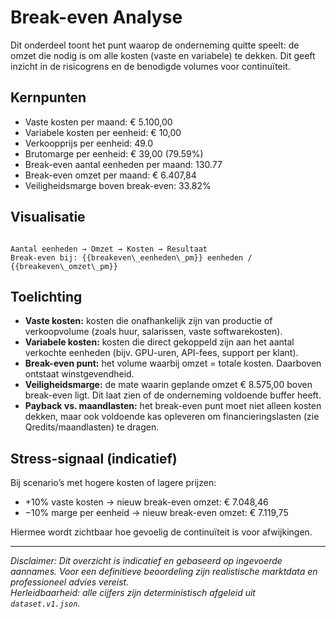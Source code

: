 # Break-even Analyse

Dit onderdeel toont het punt waarop de onderneming quitte speelt: de omzet die nodig is om alle kosten (vaste en variabele) te dekken. Dit geeft inzicht in de risicogrens en de benodigde volumes voor continuïteit.

## Kernpunten

- Vaste kosten per maand: € 5.100,00
- Variabele kosten per eenheid: € 10,00
- Verkoopprijs per eenheid: 49.0
- Brutomarge per eenheid: € 39,00 (79.59%)
- Break-even aantal eenheden per maand: 130.77
- Break-even omzet per maand: € 6.407,84
- Veiligheidsmarge boven break-even: 33.82%

## Visualisatie

```

Aantal eenheden → Omzet → Kosten → Resultaat
Break-even bij: {{breakeven\_eenheden\_pm}} eenheden / {{breakeven\_omzet\_pm}}

```

## Toelichting

- **Vaste kosten:** kosten die onafhankelijk zijn van productie of verkoopvolume (zoals huur, salarissen, vaste softwarekosten).  
- **Variabele kosten:** kosten die direct gekoppeld zijn aan het aantal verkochte eenheden (bijv. GPU-uren, API-fees, support per klant).  
- **Break-even punt:** het volume waarbij omzet = totale kosten. Daarboven ontstaat winstgevendheid.  
- **Veiligheidsmarge:** de mate waarin geplande omzet € 8.575,00 boven break-even ligt. Dit laat zien of de onderneming voldoende buffer heeft.  
- **Payback vs. maandlasten:** het break-even punt moet niet alleen kosten dekken, maar ook voldoende kas opleveren om financieringslasten (zie Qredits/maandlasten) te dragen.  

## Stress-signaal (indicatief)

Bij scenario’s met hogere kosten of lagere prijzen:  
- +10% vaste kosten → nieuw break-even omzet: € 7.048,46  
- −10% marge per eenheid → nieuw break-even omzet: € 7.119,75  

Hiermee wordt zichtbaar hoe gevoelig de continuïteit is voor afwijkingen.

---

_Disclaimer: Dit overzicht is indicatief en gebaseerd op ingevoerde aannames. Voor een definitieve beoordeling zijn realistische marktdata en professioneel advies vereist._  
_Herleidbaarheid: alle cijfers zijn deterministisch afgeleid uit `dataset.v1.json`._
